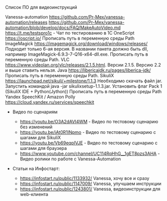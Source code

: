 Список ПО для видеоинструкций

Vanessa-automation
	https://github.com/Pr-Mex/vanessa-automation/releases
	https://github.com/Pr-Mex/vanessa-automation/blob/develop/docs/FAQ/MakeAutoVideo.md
	https://t.me/testspro1c - Чат по тестированию в 1С
OneScript
	https://oscript.io/
	Прописать путь в переменную среды Path
ImageMagick
	https://imagemagick.org/download/windows/releases/
	Подходит только 6-ая версия.
	В названии пакета должно быть dll, например ImageMagick-6.9.3-7-Q16-x64-dll.exe.
	Прописать путь в переменную среды Path.
VLC
	https://www.videolan.org/vlc/releases/2.1.5.html.
	Версии 2.1.5. Версию 2.2 и выше ставить нельзя.
Java
	https://libericajdk.ru/pages/liberica-jdk/
	Прописать путь в переменную среды Path.	
SikuliX
	https://launchpad.net/sikuli/+milestone/1.1.3
	Необходимо скачать файл jar.
	Запустить командой java -jar sikulixsetup-1.1.3.jar.
	Установить флаг Pack 1 (SikuliX IDE + Python(Jython))
	Прописать путь в переменную среды Path
Yandex SpeechKit / Amazon Polly
	https://cloud.yandex.ru/services/speechkit

* Видео по сценариям

	* https://youtu.be/O3A2dAVI4WM - Видео по тестовому сценарию без изменений
	* https://youtu.be/iAt0R1INpmo - Видео по тестовому сценарию с шагами для SikuliX
	* https://youtu.be/Vb69eqpIVJE - Видео по тестовому сценарию с шагами для браузера
	* https://www.youtube.com/channel/UC114RqHhG__1gET8pzs3AHA -  Видео ролики по работе с Vanessa-Automation

* Статьи на Инфостарт:
	* https://infostart.ru/public/1133932/ Vanessa, хочу все и сразу
	* https://infostart.ru/public/1147009/ Vanessa, улучшаем инструкции
	* https://infostart.ru/public/1243801/ Vanessa, видеоинструкции для web-клиента
